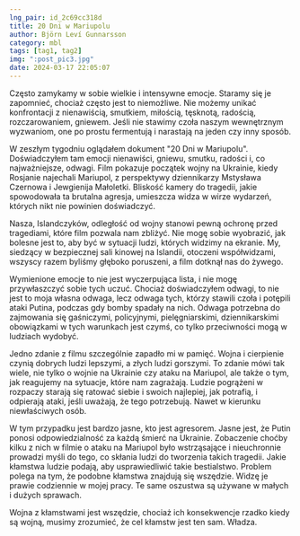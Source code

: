 ```yaml
---
lng_pair: id_2c69cc318d
title: 20 Dni w Mariupolu
author: Björn Leví Gunnarsson
category: mbl
tags: [tag1, tag2]
img: ":post_pic3.jpg"
date: 2024-03-17 22:05:07
---
```


Często zamykamy w sobie wielkie i intensywne emocje. Staramy się je zapomnieć, chociaż często jest to niemożliwe. Nie możemy unikać konfrontacji z nienawiścią, smutkiem, miłością, tęsknotą, radością, rozczarowaniem, gniewem. Jeśli nie stawimy czoła naszym wewnętrznym wyzwaniom, one po prostu fermentują i narastają na jeden czy inny sposób.

W zeszłym tygodniu oglądałem dokument "20 Dni w Mariupolu". Doświadczyłem tam emocji nienawiści, gniewu, smutku, radości i, co najważniejsze, odwagi. Film pokazuje początek wojny na Ukrainie, kiedy Rosjanie najechali Mariupol, z perspektywy dziennikarzy Mstysława Czernowa i Jewgienija Małoletki. Bliskość kamery do tragedii, jakie spowodowała ta brutalna agresja, umieszcza widza w wirze wydarzeń, których nikt nie powinien doświadczyć.

Nasza, Islandczyków, odległość od wojny stanowi pewną ochronę przed tragediami, które film pozwala nam zbliżyć. Nie mogę sobie wyobrazić, jak bolesne jest to, aby być w sytuacji ludzi, których widzimy na ekranie. My, siedzący w bezpiecznej sali kinowej na Islandii, otoczeni współwidzami, wszyscy razem byliśmy głęboko poruszeni, a film dotknął nas do żywego.

Wymienione emocje to nie jest wyczerpująca lista, i nie mogę przywłaszczyć sobie tych uczuć. Chociaż doświadczyłem odwagi, to nie jest to moja własna odwaga, lecz odwaga tych, którzy stawili czoła i potępili ataki Putina, podczas gdy bomby spadały na nich. Odwaga potrzebna do zajmowania się gaśniczymi, policyjnymi, pielęgniarskimi, dziennikarskimi obowiązkami w tych warunkach jest czymś, co tylko przeciwności mogą w ludziach wydobyć.

Jedno zdanie z filmu szczególnie zapadło mi w pamięć. Wojna i cierpienie czynią dobrych ludzi lepszymi, a złych ludzi gorszymi. To zdanie mówi tak wiele, nie tylko o wojnie na Ukrainie czy ataku na Mariupol, ale także o tym, jak reagujemy na sytuacje, które nam zagrażają. Ludzie pogrążeni w rozpaczy starają się ratować siebie i swoich najlepiej, jak potrafią, i odpierają ataki, jeśli uważają, że tego potrzebują. Nawet w kierunku niewłaściwych osób.

W tym przypadku jest bardzo jasne, kto jest agresorem. Jasne jest, że Putin ponosi odpowiedzialność za każdą śmierć na Ukrainie. Zobaczenie choćby kilku z nich w filmie o ataku na Mariupol było wstrząsające i nieuchronnie prowadzi myśli do tego, co skłania ludzi do tworzenia takich tragedii. Jakie kłamstwa ludzie podają, aby usprawiedliwić takie bestialstwo. Problem polega na tym, że podobne kłamstwa znajdują się wszędzie. Widzę je prawie codziennie w mojej pracy. Te same oszustwa są używane w małych i dużych sprawach.

Wojna z kłamstwami jest wszędzie, chociaż ich konsekwencje rzadko kiedy są wojną, musimy zrozumieć, że cel kłamstw jest ten sam. Władza.
